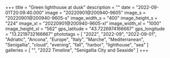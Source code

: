 +++
title = "Green lighthouse at dusk"
description = ""
date = "2022-09-01T20:09:40.000"
image = "20220901@200940-9605"
image_s = "20220901@200940-9605-s"
image_width_s = "400"
image_height_s = "224"
image_xl = "20220901@200940-9605-xl"
image_width_xl = "1000"
image_height_xl = "562"
gps_latitude = "43.7226974166667"
gps_longitude = "13.2219732166667"
phototags = [ "2022", "2022-09", "2022-09-01", "Adriatic", "Ancona", "Europe", "Italy", "Marche", "Mediterranean", "Senigallia", "cloud", "evening", "fall", "harbor", "lighthouse", "sea" ]
galleries = [ "", "2022 Timeline", "Senigallia City and Seaside" ]
+++
